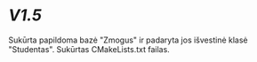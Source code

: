 # ***V1.5***

Sukūrta papildoma bazė "Zmogus" ir padaryta jos išvestinė klasė "Studentas". Sukūrtas CMakeLists.txt failas.
